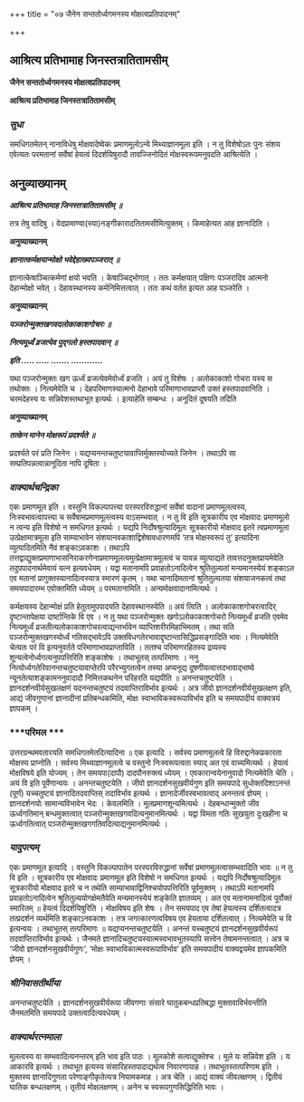 +++
title = "०७ जैनेन सन्ततोर्ध्वगमनस्य मोक्षत्वप्रतिपादनम्"

+++


## आश्रित्य प्रतिभामाह जिनस्तत्रातितामसीम्

**जैनेन सन्ततोर्ध्वगमनस्य मोक्षत्वप्रतिपादनम्**

**आश्रित्य प्रतिभामाह जिनस्तत्रातितामसीम्**

### ***सुधा***

समधिगतमेतन् नानाविधेषु मोक्षवादेष्वेकः प्रमाणमूलोऽन्ये मिथ्याज्ञानमूला इति । न तु विशेषोऽतः पुनः संशय एवेत्यतः परमतानां सर्वेषां हेयत्वं दिदर्शयिषुरादौ तावज्जिनोदितं मोक्षस्वरूपमनुवदति आश्रित्येति ।

## **अनुव्याख्यानम्**

***आश्रित्य प्रतिभामाह जिनस्तत्रातितामसीम् ॥***

तत्र तेषु वादिषु । वेदप्रामाण्या(स्या)नङ्गीकारादतितामसीमित्युक्तम् । किमाहेत्यत आह ज्ञानादिति ।

**अनुव्याख्यानम्**

***ज्ञानात्कर्मक्षयान्मोक्षो भवेद्देहाख्यपञ्जरात् ॥***

ज्ञानात्केषाञ्चित्कर्मणां क्षयो भवति । केषाञ्चिद्भोगात् । ततः कर्मक्षयात् पक्षिणः पञ्जरादिव आत्मनो देहान्मोक्षो भवेत् । देहावस्थानस्य कर्मनिमित्तत्वात् । ततः कथं वर्तत इत्यत आह पञ्जरेति ।

**अनुव्याख्यानम्**

***पञ्जरोन्मुक्तखगवदलोकाकाशगोचरः ॥***

***नित्यमूर्ध्वं व्रजत्येव पुद्गलो हस्तपादवान् ॥***

***इति ..... ..... ....... ............***

यथा पञ्जरोन्मुक्तः खग ऊर्ध्वं व्रजत्येवमेवोर्ध्वं व्रजति । अयं तु विशेषः । अलोकाकाशो गोचरा यस्य स तथोक्तः । नित्यमेवेति च । देहपरिमाणस्यात्मनो देहाभावे परिमाणाभावप्राप्तौ उक्तं हस्तपादवानिति । चरमदेहस्य यः सन्निवेशस्तथाभूत इत्यर्थः । इत्याहेति सम्बन्धः । अनूदितं दूषयति तदिति

**अनुव्याख्यानम्**

***तत्केन मानेन मोक्षरूपं प्रदर्श्यते ॥***

प्रदर्श्यते परं प्रति जिनेन । यद्यप्यनन्तचतुष्टयावाप्तिर्मुक्तस्योच्यते जिनेन । तथाऽपि सा सम्प्रतिपन्नत्वान्नानूदिता नापि दूषिता ।

### ***वाक्यार्थचन्द्रिका***

एकः प्रमाणमूल इति । वस्तुनि विकल्पापत्त्या परस्परविरुद्धानां सर्वेषां वादानां प्रमाणमूलत्वस्य, निःस्वभावत्वापत्त्या च सर्वेषामप्रमाणमूलत्वस्य वाऽसम्भवात् । न तु वि इति सूत्रकारीय एव मोक्षवादः प्रमाणमूलो न त्वन्य इति विशेषो न समधिगत इत्यर्थः । यद्यपि निर्दोषश्रुत्यादिमूलः सूत्रकारीयो मोक्षवाद इतरे त्वप्रमाणमूला उत्प्रेक्षामात्रमूला इति साम्याभावेन संशयानवकाशाद्विशेषावधारणमपि ‘तत्र मोक्षस्वरूपं तु’ इत्यादिना व्युत्पादितमिति नैवं शङ्काऽवकाशः । तथाऽपि तत्तद्वाद्युक्तप्रमाणाभासनिराकरणेनाप्रमाणमूलत्वमुत्प्रेक्षामात्रमूलत्वं च यावन्न व्युत्पाद्यते तावत्तदनुक्तप्रायमेवेति तदुपपादनार्थमेवायं यत्न इत्यवधेयम् । यद्वा मतानामपि प्रवाहतोऽनादित्वेन श्रुतितुल्यतां मन्यमानस्येयं शङ्काऽत एव मतानां प्रागुक्तस्यानादित्वस्यात्र स्मारणं कृतम् । यथा चानादिमतानां श्रुतितुल्यतया संशयाजनकत्वं तथा समयपादारम्भ एवोक्तमिति ध्येयम् ॥ परमतानामिति । अन्यमोक्षवादानामित्यर्थः ।

कर्मक्षयस्य देहान्मोक्षं प्रति हेतुतामुपपादयति देहावस्थानस्येति ॥ अयं त्विति । अलोकाकाशगोचरत्वादिर् दृष्टान्तापेक्षया दार्ष्टान्तिके वि एव । न तु यथा पञ्जरोन्मुक्तः खगोऽलोकाकाशगोचरो नित्यमूर्ध्वं व्रजति एवमेव नित्यमूर्ध्वं व्रजतीत्यलोकाकाशगोचरत्वाद्यन्तर्भावेन व्याप्तिशरीरमिहाभिमतम् । तथा सति पञ्जरोन्मुक्तखगस्योर्ध्वं गतिसद्भावेऽपि उक्तविधगतेरभावाद्दृष्टान्तासिद्धिप्रसङ्गादिति भावः । नित्यमेवेति चेत्यतः परं वि इत्यनुवर्तते परिमाणाभावप्राप्ताविति । ततश्च परिमाणरहितस्य द्रव्यस्य शून्यत्वेनोर्ध्वगत्यनुपपत्तिरिति शङ्काशेषः । तथाभूतस् तत्परिमाणः । ननु नित्योर्ध्वगतेरिवानन्तचतुष्टयावाप्तेरपि परैरभ्युगतत्वेन तस्या अप्यनूद्य दूषणीयत्वात्तदभावाद्भाष्ये न्यूनतेत्याशङ्कामननुवादादौ निमित्तकथनेन परिहरति यद्यपीति ॥ अनन्तचतुष्टयेति । ज्ञानदर्शनवीर्यसुखलक्षणं यदनन्तचतुष्टयं तदवाप्तिराविर्भाव इत्यर्थः । अत्र जीवो ज्ञानदर्शनवीर्यसुखलक्षण इति, आद्यं जीवगुणानां ज्ञानादीनां प्रतिबन्धकमिति, मोक्षः स्वाभाविकस्वरूपाविर्भाव इति च समयपादीयं वाक्यत्रयं ज्ञापकम् ।

### ***परिमल ***

उत्तरग्रन्थमवतारयति समधिगतमेतदित्यादिना ॥ एक इत्यादि । सर्वस्य प्रमाणमूलत्वे हि विरुद्दानेकप्रकारता मोक्षस्य प्राप्नोति । सर्वस्य मिथ्याज्ञानमूलत्वे च वस्तुनो निःस्वरूपत्वता स्याद् अत एवं वाच्यमित्यर्थः । हेयत्वं मोक्षविषये इति योज्यम् । तेन समयपा(दापौ) दादपौनरुक्त्यं ध्येयम् । एवकारान्वयेनानुवादो नित्यमेवेति चेति । अयं वि इति पूर्वेणान्वयः । अनन्तचतुष्टयेति । जीवो ज्ञानदर्शनसुखवीर्यगुण इति समयपादे सुधोक्तदिशाऽनन्तं (पूर्णं) यच्चतुष्टयं ज्ञानादितदवाप्तिस् तदाविर्भाव इत्यर्थः । ज्ञानादेर्जीवस्वभावत्वाद् अनन्तत्वं ज्ञेयम् । ज्ञानदर्शनयोः सामान्यविभावेन भेदः । केवलमिति । मूलप्रमाणशून्यमित्यर्थः । देहबन्धान्मुक्तो जीव ऊर्ध्वगतिमान् बन्धमुक्तत्वात् पञ्जरोन्मुक्तखगवदित्यनुमानमित्यर्थः । यद्वा विमता गतिः सुखयुता दुःखहीना च ऊर्ध्वगतित्वात् पञ्जरोन्मुक्तखगगतिवदित्याद्यनुमानमित्यर्थः ।

### ***यादुपत्यम्***

एकः प्रमाणमूल इत्यादि । वस्तुनि विकल्पापातेन परस्परविरुद्धानां सर्वेषां प्रमाणमूलत्वासम्भवादिति भावः ॥ न तु वि इति । सूत्रकारीय एव मोक्षवादः प्रमाणमूल इति विशेषो न समधिगत इत्यर्थः । यद्यपि निर्दोषश्रुत्यादिमूलः सूत्रकारीयो मोक्षवाद इतरे च न तथेति साम्याभावाद्विनिश्चयोपपत्तिरिति पूर्वमुक्तम् । तथाऽपि मतानामपि प्रवाहतोऽनादित्वेन श्रुतितुल्ययोगक्षेमतैवेति मन्यमानस्येयं शङ्केति ज्ञातव्यम् । अत एव मतानामनादित्वं पूर्वोक्तं स्मारितम् ॥ हेयत्वं दिदर्शयिषुरिति । मोक्षविषय इति शेषः । तेन समयपाद एव तेषां हेयत्वस्य दर्शितत्वादत्र तत्प्रदर्शनं व्यर्थमिति शङ्काऽनवकाशः । तत्र जगत्कारणत्वविषय एव हेयताया दर्शितत्वात् । नित्यमेवेति च वि इत्यन्वयः । तथाभूतस् तत्परिमाणः ॥ यद्यप्यनन्तचतुष्टयेति । अनन्तं यच्चतुष्टयं ज्ञानदर्शनसुखवीर्यरूपं तदवाप्तिराविर्भाव इत्यर्थः । जैनमते ज्ञानादिचतुष्टयस्यात्मस्वभावभूतस्यापि सत्त्वेन तेषामनन्तत्वात् । अत्र च ‘जीवो ज्ञानदर्शनसुखवीर्यगुणः’, ‘मोक्षः स्वाभाविकात्मस्वरूपाविर्भाव’ इति समयपादीयं वाक्यद्वयमेव ज्ञापकमिति ज्ञेयम् ।

### ***श्रीनिवासतीर्थीया***

अनन्तचतुष्टयेति । ज्ञानदर्शनसुखवीर्यरूपा जीवगणाः संसारे घातुकबन्धप्रतिबद्धा मुक्तावाविर्भवन्तीति जैनमतमिति समयपादे उक्तत्वादित्यवधेयम् ।

### ***वाक्यार्थरत्नमाला***

मूलत्वस्य वा सम्भवादित्यनन्तरम् इति भाव इति पाठः । मूलकोशे सत्वाद्युक्तेश्च । मूले यः सन्निवेश इति । य आकारवि इत्यर्थः । तथाभूत इत्यस्य संसारिहस्तपादाद्यर्थत्व निवारणायाह । तथाभूतस्तत्परिणाम इति । मुक्तस्य ज्ञानादिगुणता परेणाङ्गीकृतेत्यत्र नियामकमाह । अत्र चेति । आद्यं वाक्यं जीवलक्षणम् । द्वितीयं घातिक बन्धलक्षणम् । तृतीयं मोक्षलक्षणम् । अनेन च स्वरूपगुणसिद्धिरिति भावः ।

